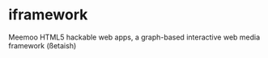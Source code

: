 iframework
==========

Meemoo HTML5 hackable web apps, a graph-based interactive web media framework (ßetaish) 
